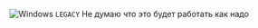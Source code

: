 ![Windows](https://img.shields.io/badge/Platform-Windows-blue?logo=windows)
`LEGACY`
Не думаю что это будет работать как надо
